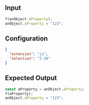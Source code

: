 
## Input
```javascript input
f(anObject.aProperty);
anObject.aProperty = "123";
```

## Configuration
```json configuration
{
  "extension": "js",
  "selection": "2-20"
}
```

## Expected Output
```javascript expected output
const aProperty = anObject.aProperty;
f(aProperty);
anObject.aProperty = "123";
```
